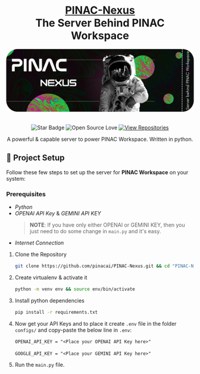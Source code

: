 <div align="center">

<h1 style="border-bottom: none">
    <b><a href="https://github.com/pinacai">PINAC-Nexus</a></b><br>
    The Server Behind PINAC Workspace
</h1>

<img src="https://github.com/pinacai/PINAC-Nexus/blob/main/assets/header.png" alt="header image">

<br>
<br>

![Star Badge](https://img.shields.io/static/v1?label=%F0%9F%8C%9F&message=If%20Useful&style=style=flat&color=BC4E99)
![Open Source Love](https://badges.frapsoft.com/os/v1/open-source.svg?v=103)
[![View Repositories](https://img.shields.io/badge/View-Our_Repositories-blue?logo=GitHub)](https://github.com/pinacai?tab=repositories)

A powerful & capable server to power PINAC Workspace. Written in python.

</div>

##  🚀 Project Setup
Follow these few steps to set up the server for **PINAC Workspace** on your system:

### Prerequisites
- _Python_
- _OPENAI API Key_ & _GEMINI API KEY_
    > **NOTE**: If you have only either OPENAI or GEMINI KEY, then you just need to do some change in `main.py` and it's easy.
- _Internet Connection_

1. Clone the Repository
    ```bash
    git clone https://github.com/pinacai/PINAC-Nexus.git && cd "PINAC-Nexus"
    ```

2. Create virtualenv & activate it
    ```bash
    python -m venv env && source env/bin/activate
    ```

3. Install python dependencies
    ```bash
    pip install -r requirements.txt
    ```

4. Now get your API Keys and to place it create `.env` file in the folder `configs/` and copy-paste the below line in `.env`:
    ```
    OPENAI_API_KEY = "<Place your OPENAI API Key here>"

    GOOGLE_API_KEY = "<Place your GEMINI API Key here>"
    ```

5. Run the `main.py` file.
